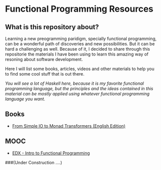 # Functional Programming Resources


## What is this repository about?

Learning a new preogramming paridigm, specially functional programming, can be a wonderful path of discoveries and new possibilities. But it can be hard a challenging as well. Because of it, I decided to share through this repositorie the materials I have been using to learn this amazing way of resoning about software development.

Here I will list some books, articles, videos and other materials to help you to find some cool stuff that is out there.

*You will see a lot of Haskell here, because it is my favorite functional programming language, but the principles and the ideas contained in this material can be mostly applied using whatever functional programming language you want.*


## Books

- [From Simple IO to Monad Transformers (English Edition)](https://www.amazon.com.br/Simple-IO-Monad-Transformers-English-ebook/dp/B00KN6XZ1M)


## MOOC

- [EDX - Intro to Functional Programming](edx.org/course/introduction-to-functional-programming)




###(Under Construction ....)
